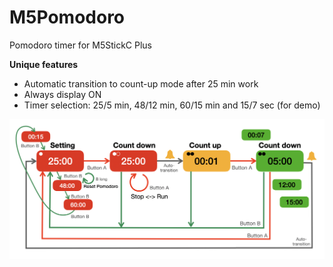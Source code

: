 # M5Pomodoro
 Pomodoro timer for M5StickC Plus

 **Unique features**
 + Automatic transition to count-up mode after 25 min work
 + Always display ON
 + Timer selection: 25/5 min, 48/12 min, 60/15 min and 15/7 sec (for demo)

![alt text](M5Pomodoro.png "diagram")